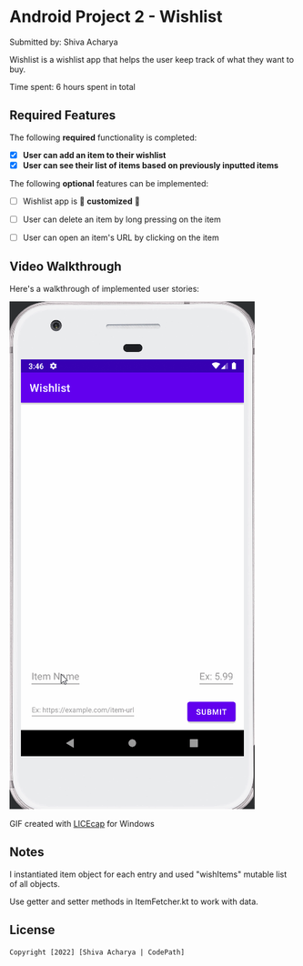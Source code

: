 # Android Project 2 - Wishlist

Submitted by: Shiva Acharya

Wishlist is a wishlist app that helps the user keep track of what they want to buy.

Time spent: 6 hours spent in total

## Required Features

The following **required** functionality is completed:

- [x] **User can add an item to their wishlist**
- [x] **User can see their list of items based on previously inputted items**

The following **optional** features can be implemented:

- [ ] Wishlist app is 🎨 **customized** 🎨
- [ ] User can delete an item by long pressing on the item
- [ ] User can open an item's URL by clicking on the item


## Video Walkthrough

Here's a walkthrough of implemented user stories:

<img src='https://github.com/shivaAcharya/Wishlist/blob/master/Wishlist_Walkthrough.gif' title='Video Walkthrough' width='' alt='Video Walkthrough' />

<!-- Replace this with whatever GIF tool you used! -->
GIF created with [LICEcap](https://www.cockos.com/licecap//) for Windows

## Notes

I instantiated item object for each entry and used "wishItems" mutable list of all objects.

Use getter and setter methods in ItemFetcher.kt to work with data.

## License

    Copyright [2022] [Shiva Acharya | CodePath]
